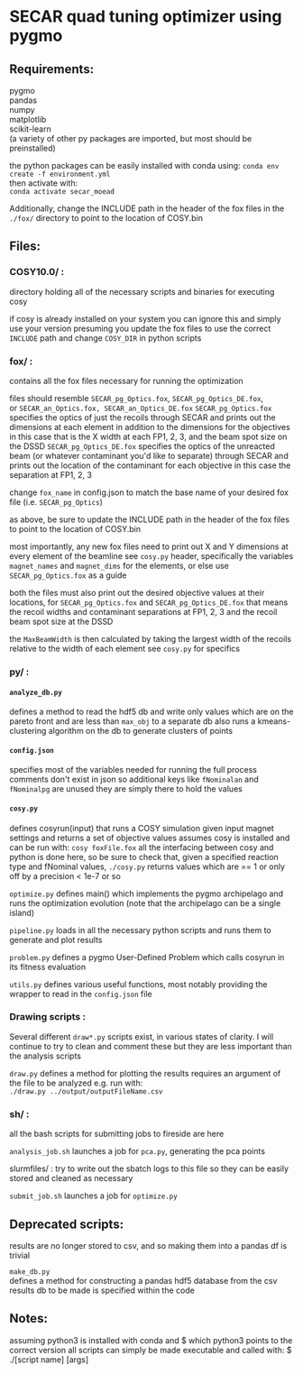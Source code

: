 # SECAR quad tuning optimizer using pygmo

## Requirements:

pygmo  
pandas  
numpy  
matplotlib  
scikit-learn  
(a variety of other py packages are imported, but most should be preinstalled)
    
the python packages can be easily installed with conda using: 
`conda env create -f environment.yml`  
then activate with:  
`conda activate secar_moead`

Additionally, change the INCLUDE path in the header of the fox files in the `./fox/` directory to point to the location of COSY.bin

## Files:

### COSY10.0/ :
    
directory holding all of the necessary scripts and binaries for executing cosy 

if cosy is already installed on your system you can ignore this and simply use your version
presuming you update the fox files to use the correct `INCLUDE` path and change `COSY_DIR` in python scripts

### fox/ :

contains all the fox files necessary for running the optimization

files should resemble `SECAR_pg_Optics.fox`, `SECAR_pg_Optics_DE.fox`,  
or `SECAR_an_Optics.fox, SECAR_an_Optics_DE.fox`
`SECAR_pg_Optics.fox` specifies the optics of just the recoils through SECAR
and prints out the dimensions at each element in addition to the dimensions for the objectives
in this case that is the X width at each FP1, 2, 3, and the beam spot size on the DSSD
`SECAR_pg_Optics_DE.fox` specifies the optics of the unreacted beam (or whatever contaminant you'd like to separate) through SECAR
    and prints out the location of the contaminant for each objective
        in this case the separation at FP1, 2, 3 

change `fox_name` in config.json to match the base name of your desired fox file (i.e. ``SECAR_pg_Optics``)

as above, be sure to update the INCLUDE path in the header of the fox files to point to the location of COSY.bin

most importantly, any new fox files need to print out X and Y dimensions at every element of the beamline
see `cosy.py` header, specifically the variables `magnet_names` and `magnet_dims` for the elements, or else use `SECAR_pg_Optics.fox` as a guide

both the files must also print out the desired objective values at their locations, for `SECAR_pg_Optics.fox` and `SECAR_pg_Optics_DE.fox`
that means the recoil widths and contaminant separations at FP1, 2, 3 and the recoil beam spot size at the DSSD

the `MaxBeamWidth` is then calculated by taking the largest width of the recoils relative to the width of each element
see `cosy.py` for specifics

### py/ : 

#### `analyze_db.py`

defines a method to read the hdf5 db and write only values which are on the pareto front and are less than `max_obj` to a separate db
also runs a kmeans-clustering algorithm on the db to generate clusters of points  

#### `config.json`

specifies most of the variables needed for running the full process
comments don't exist in json so additional keys like `fNominalan` and `fNominalpg` are unused 
they are simply there to hold the values 

#### `cosy.py`

defines cosyrun(input) that runs a COSY simulation given input magnet settings 
and returns a set of objective values
assumes cosy is installed and can be run with:
`cosy foxFile.fox`
all the interfacing between cosy and python is done here, so be sure to check that, given a specified reaction type and fNominal values, 
`./cosy.py` returns values which are == 1 or only off by a precision < 1e-7 or so


`optimize.py`
defines main() which implements the pygmo archipelago and runs the optimization evolution
(note that the archipelago can be a single island) 

`pipeline.py`
loads in all the necessary python scripts and runs them to generate and plot results

`problem.py`
defines a pygmo User-Defined Problem which calls cosyrun in its fitness evaluation 

`utils.py`
defines various useful functions, most notably providing the wrapper to read in the `config.json` file    

### Drawing scripts :

Several different `draw*.py` scripts exist, in various states of clarity.
I will continue to try to clean and comment these but they are less important than the analysis scripts

`draw.py`
defines a method for plotting the results
requires an argument of the file to be analyzed 
e.g. run with:  
`./draw.py ../output/outputFileName.csv`


### sh/ :
    
all the bash scripts for submitting jobs to fireside are here

`analysis_job.sh`
launches a job for `pca.py`, generating the pca points

slurmfiles/ :
try to write out the sbatch logs to this file so they can be easily stored and cleaned as necessary

`submit_job.sh`
launches a job for `optimize.py`
        

## Deprecated scripts:    

results are no longer stored to csv, and so making them into a pandas df is trivial

`make_db.py`  
defines a method for constructing a pandas hdf5 database from the csv results
db to be made is specified within the code 

## Notes:

assuming python3 is installed with conda and 
$ which python3
points to the correct version all scripts can simply be made executable and called with:
$ ./[script name] [args] 
    
